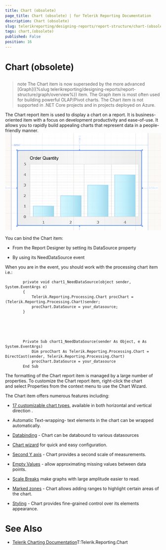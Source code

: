 ```yaml
---
title: Chart (obsolete)
page_title: Chart (obsolete) | for Telerik Reporting Documentation
description: Chart (obsolete)
slug: telerikreporting/designing-reports/report-structure/chart-(obsolete)
tags: chart,(obsolete)
published: False
position: 16
---
```


# Chart (obsolete)



## 

>note The Chart item is now superseded by the more advanced [Graph]({%slug telerikreporting/designing-reports/report-structure/graph/overview%}) item.            The Graph item is most often used for building powerful OLAP/Pivot charts.          The Chart item is not supported in .NET Core projects and in projects deployed on Azure.          


The Chart report item is used to display a chart on a report. It is business-oriented item with a
          focus on development productivity and ease-of-use. It allows you to rapidly build appealing charts
          that represent data in a people-friendly manner.
        ![](images/Chart.png)



You can bind the Chart item:

* From the Report Designer by setting its DataSource property

* By using its NeedDataSource event

When you are in the event, you should work with the processing chart item i.e.:

	
			private void chart1_NeedDataSource(object sender, System.EventArgs e)
			{
				Telerik.Reporting.Processing.Chart procChart = (Telerik.Reporting.Processing.Chart)sender;
				procChart.DataSource = your_datasource;
			}
			



	
			Private Sub chart1_NeedDataSource(sender As Object, e As System.EventArgs)
				Dim procChart As Telerik.Reporting.Processing.Chart = DirectCast(sender, Telerik.Reporting.Processing.Chart)
				procChart.DataSource = your_datasource
			End Sub
			



The formatting of the Chart report item is managed by a large number of properties.
          To customize the Chart report item, right-click the chart and select Properties from
          the context menu to use the Chart Wizard.
        

The Chart item offers numerous features including:

* [17 customizable chart types](7377B896-2B2A-4EB6-BF58-E82E4D5BCF39),
            available in both horizontal and vertical direction .
          

* Automatic Text-wrapping- text elements in the chart can be wrapped automatically.

* [Databinding](48673F68-F7A8-4742-B480-ED7F8352E83D) - Chart can be databound to various datasources
          

* [Chart wizard](486151D3-3162-4815-ACFA-1AF441A9C520) for quick and easy configuration.
          

* [Second Y axis](86F9874F-2930-4E1D-A6C6-06ABB26FB4DA) - Chart provides a second scale of measurements.
          

* [Empty Values](82EC620B-D42B-46FB-805B-AC2C85232652) - allow approximating missing values between data points.
          

* [Scale Breaks](EB54443C-0410-45F5-80CA-71DF8039CD80) make graphs with large amplitude easier to read.
          

* [Marked zones](B4ED9BAA-EEB3-4142-B9BA-70CA375441FC) - Chart allows adding ranges to highlight certain areas of the chart.
          

* [Styling](2CFC6F7D-0B66-4C30-B744-65B05C2A78C7) - Chart provides fine-grained control over its elements appearance.
          [](http://www.telerik.com/help/aspnet/chart/introduction.html)

# See Also

 * [Telerik Charting Documentation](http://www.telerik.com/help/aspnet/chart)T:Telerik.Reporting.Chart
